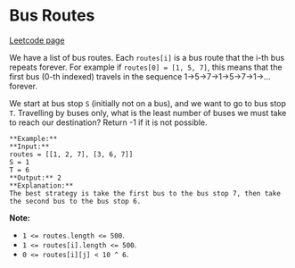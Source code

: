 # Bus Routes
[Leetcode page](https://leetcode.com/problems/bus-routes/description)

We have a list of bus routes. Each `routes[i]` is a bus route that the i-th
bus repeats forever. For example if `routes[0] = [1, 5, 7]`, this means that
the first bus (0-th indexed) travels in the sequence 1->5->7->1->5->7->1->...
forever.

We start at bus stop `S` (initially not on a bus), and we want to go to bus
stop `T`. Travelling by buses only, what is the least number of buses we must
take to reach our destination? Return -1 if it is not possible.

    
    
    **Example:**
    **Input:** 
    routes = [[1, 2, 7], [3, 6, 7]]
    S = 1
    T = 6
    **Output:** 2
    **Explanation:** 
    The best strategy is take the first bus to the bus stop 7, then take the second bus to the bus stop 6.
    

**Note:**

  * `1 <= routes.length <= 500`.
  * `1 <= routes[i].length <= 500`.
  * `0 <= routes[i][j] < 10 ^ 6`.

